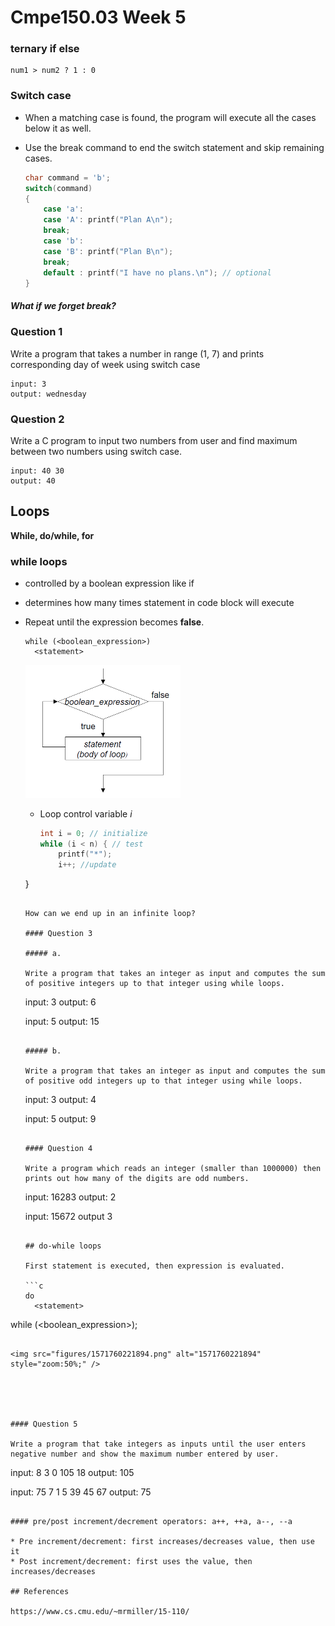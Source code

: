 # Cmpe150.03 Week 5

### ternary if else

```
num1 > num2 ? 1 : 0 
```

### Switch case

- When a matching case is found, the program will execute all the cases below it as well.

- Use the break command to end the switch statement and skip remaining cases.

  ```c
  char command = 'b';
  switch(command)
  {
      case 'a':
      case 'A': printf("Plan A\n");
      break;
      case 'b':
      case 'B': printf("Plan B\n");
      break;
      default : printf("I have no plans.\n"); // optional
  }
  ```

  

##### What if we forget *break*?

### Question 1

Write a program that takes a number in range (1, 7) and prints corresponding day of week using switch case

```
input: 3
output: wednesday
```

### Question 2

Write a C program to input two numbers from user and find maximum between two numbers using switch case.

```
input: 40 30
output: 40
```

## Loops

**While, do/while, for**

### while loops

* controlled by a boolean expression like if

* determines how many times statement in code block will execute

* Repeat until the expression becomes **false**.

  ```
  while (<boolean_expression>)
  	<statement>
  ```

  <img src="figures/1571759785622.png" alt="1571759785622" style="zoom:50%;" />

  

  * Loop control variable *i*
  
    ```c
    int i = 0; // initialize
    while (i < n) { // test
    	printf("*"); 
    	i++; //update
  }
    ```

    How can we end up in an infinite loop?

  #### Question 3

  ##### a.

  Write a program that takes an integer as input and computes the sum of positive integers up to that integer using while loops. 
  
  ```
  input: 3
  output: 6
  
  input: 5
output: 15
  ```

  ##### b.

  Write a program that takes an integer as input and computes the sum of positive odd integers up to that integer using while loops. 
  
  ```
  input: 3
  output: 4
  
  input: 5
output: 9
  ```

  #### Question 4

  Write a program which reads an integer (smaller than 1000000) then prints out how many of the digits are odd numbers.
  
  ``` 
  input: 16283 
  output: 2
  
  input: 15672
output 3
  ```

  ## do-while loops

  First statement is executed, then expression is evaluated. 
  
  ```c
  do
  	<statement>
while (<boolean_expression>);
  ```

  <img src="figures/1571760221894.png" alt="1571760221894" style="zoom:50%;" />

  

  

  #### Question 5
  
  Write a program that take integers as inputs until the user enters negative number and show the maximum number entered by user.
  
  ````
  input: 8 3 0 105 18
  output: 105

  input: 75 7 1 5 39 45 67
output: 75
  ````
  
#### pre/post increment/decrement operators: a++, ++a, a--, --a
  
* Pre increment/decrement: first increases/decreases value, then use it
  * Post increment/decrement: first uses the value, then increases/decreases

  ## References
  
  https://www.cs.cmu.edu/~mrmiller/15-110/